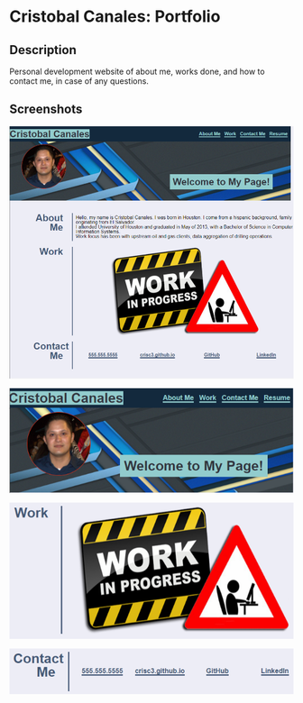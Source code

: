 # Cristobal Canales: Portfolio

## Description
Personal development website of about me, works done, and how to contact me, in case of any questions.

## Screenshots
![Website full view](./screenshots/complete-site.png)

![Website header view](./screenshots/section-header.png)

![Website work view](./screenshots/section-work.png)

![Website contact view](./screenshots/section-contactme.png)